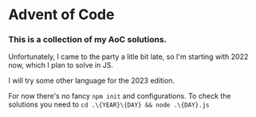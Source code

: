 # Advent of Code

### This is a collection of my AoC solutions.

Unfortunately, I came to the party a litle bit late, so I'm starting with 2022 now, which I plan to solve in JS.

I will try some other language for the 2023 edition.

For now there's no fancy `npm init` and configurations. To check the solutions you need to `cd .\{YEAR}\{DAY} && node .\{DAY}.js`